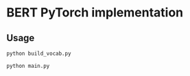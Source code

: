 # BERT PyTorch implementation

## Usage

```python
python build_vocab.py
```

```python
python main.py
```
